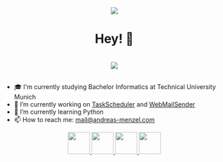 <div align="center">
    <img src="https://media.giphy.com/media/qgQUggAC3Pfv687qPC/giphy.gif" />
    <h1>Hey! 👋</h1>
</div>

<br>

<div id="badges" align="center">
    <a href="https://www.instagram.com/andreasmenzel00/">
        <img src="https://img.shields.io/badge/Instagram-E4405F?style=for-the-badge&logo=instagram&logoColor=white" />
    </a>
    <!--<a href="">
        <img src="https://img.shields.io/badge/LinkedIn-blue?style=for-the-badge&logo=linkedin&logoColor=white" alt="LinkedIn Badge" />
    </a>-->
</div>

<br>


- 🎓 I'm currently studying Bachelor Informatics at Technical University Munich
- 🔭 I’m currently working on <a href="https://github.com/andreas-menzel/taskscheduler">TaskScheduler</a> and <a href="https://github.com/andreas-menzel/WebMailSender">WebMailSender</a>
- 🌱 I’m currently learning Python
- 📫 How to reach me: <a href="mailto:mail@andreas-menzel.com">mail@andreas-menzel.com</a>

<div align="center">
    <a href="https://www.python.org/">
        <img height="50px" src="https://cdn.jsdelivr.net/gh/devicons/devicon/icons/python/python-original.svg" />
    </a>
    <a href="https://www.w3schools.com/html/">
        <img height="50px" src="https://cdn.jsdelivr.net/gh/devicons/devicon/icons/html5/html5-original.svg" />
    </a>
    <a href="https://www.w3schools.com/css/">
        <img height="50px" src="https://cdn.jsdelivr.net/gh/devicons/devicon/icons/css3/css3-original.svg" />
    </a>
    <a href="https://sass-lang.com/">
        <img height="50px" src="https://cdn.jsdelivr.net/gh/devicons/devicon/icons/sass/sass-original.svg" />
    </a>
</div>
